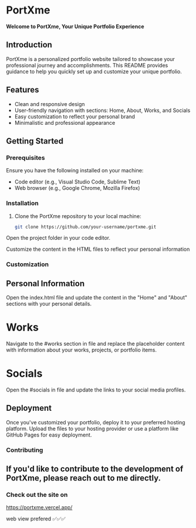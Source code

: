 # PortXme

**Welcome to PortXme, Your Unique Portfolio Experience**

## Introduction

PortXme is a personalized portfolio website tailored to showcase your professional journey and accomplishments. This README provides guidance to help you quickly set up and customize your unique portfolio.

## Features

- Clean and responsive design
- User-friendly navigation with sections: Home, About, Works, and Socials
- Easy customization to reflect your personal brand
- Minimalistic and professional appearance

## Getting Started

### Prerequisites

Ensure you have the following installed on your machine:

- Code editor (e.g., Visual Studio Code, Sublime Text)
- Web browser (e.g., Google Chrome, Mozilla Firefox)

### Installation

1. Clone the PortXme repository to your local machine:

   ```bash
   git clone https://github.com/your-username/portxme.git
Open the project folder in your code editor.

Customize the content in the HTML files to reflect your personal information

### Customization
## Personal Information
Open the index.html file and update the content in the "Home" and "About" sections with your personal details.
# Works
Navigate to the #works section in file and replace the placeholder content with information about your works, projects, or portfolio items.
# Socials
Open the #socials in file and update the links to your social media profiles.

## Deployment
Once you've customized your portfolio, deploy it to your preferred hosting platform. Upload the files to your hosting provider or use a platform like GitHub Pages for easy deployment.

### Contributing
## If you'd like to contribute to the development of PortXme, please reach out to me directly.


### Check out the site on 
https://portxme.vercel.app/

web view prefered ✅✅✅
